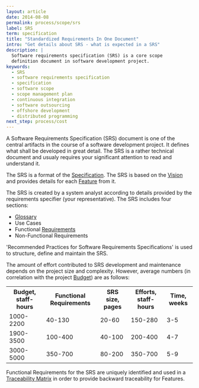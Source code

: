 ```yaml
---
layout: article
date: 2014-08-08
permalink: process/scope/srs
label: SRS
term: specification
title: "Standardized Requirements In One Document"
intro: "Get details about SRS - what is expected in a SRS"
description: |
  Software requirements specification (SRS) is a core scope
  definition document in software development project.
keywords:
  - SRS
  - software requirements specification
  - specification
  - software scope
  - scope management plan
  - continuous integration
  - software outsourcing
  - offshore development
  - distributed programming
next_step: process/cost
---
```


A Software Requirements Specification (SRS) document is one of the central artifacts in the course
of a software development project. It defines what shall be developed in great detail. The SRS is a
rather technical document and usualy requires your significant attention to read and understand it.

The SRS is a format of the [Specification](/process/scope/specification). The SRS is based on the
[Vision](/process/scope/vision) and provides details for each [Feature](/process/scope/feature) from it.

The SRS is created by a system analyst according to details provided by the requirements specifier
(your representative). The SRS includes four sections:

 * [Glossary](/process/scope/glossary)
 * Use Cases
 * Functional [Requirements](/process/scope/requirement)
 * Non-Functional Requirements

'Recommended Practices for Software Requirements Specifications' is used to structure, define and
maintain the SRS.

The amount of effort contributed to SRS development and maintenance depends on the project size and
complexity. However, average numbers (in correlation with the project
[Budget](/process/cost/budget)) are as follows:

<table>
        <tr>
            <th>Budget, staff-hours</th>
            <th>Functional Requirements</th>
            <th>SRS size, pages</th>
            <th>Efforts, staff-hours</th>
            <th>Time, weeks</th>
        </tr>
        <tr><td>1000-2200</td><td>40-130</td><td>20-60</td><td>150-280</td><td>3-5</td></tr>
        <tr><td>1900-3500</td><td>100-400</td><td>40-100</td><td>200-400</td><td>4-7</td></tr>
        <tr><td>3000-5000</td><td>350-700</td><td>80-200</td><td>350-700</td><td>5-9</td></tr>
    </table>

Functional Requirements for the SRS are uniquely identified and used in a [Traceability
Matrix](/process/scope/matrix) in order to provide backward traceability for Features.
